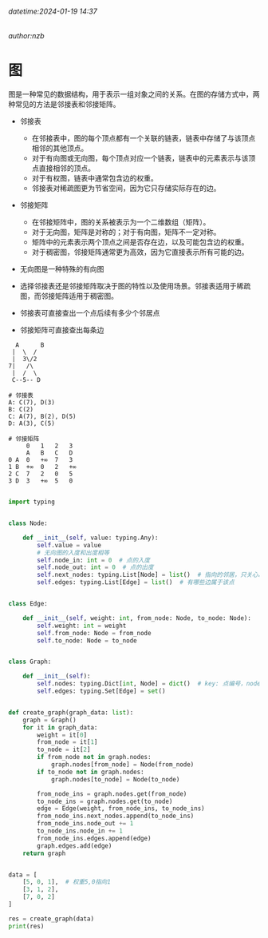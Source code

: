 ###### datetime:2024-01-19 14:37

###### author:nzb

# 图

图是一种常见的数据结构，用于表示一组对象之间的关系。在图的存储方式中，两种常见的方法是邻接表和邻接矩阵。

- 邻接表
    - 在邻接表中，图的每个顶点都有一个关联的链表，链表中存储了与该顶点相邻的其他顶点。
    - 对于有向图或无向图，每个顶点对应一个链表，链表中的元素表示与该顶点直接相邻的顶点。
    - 对于有权图，链表中通常包含边的权重。
    - 邻接表对稀疏图更为节省空间，因为它只存储实际存在的边。

- 邻接矩阵
    - 在邻接矩阵中，图的关系被表示为一个二维数组（矩阵）。
    - 对于无向图，矩阵是对称的；对于有向图，矩阵不一定对称。
    - 矩阵中的元素表示两个顶点之间是否存在边，以及可能包含边的权重。
    - 对于稠密图，邻接矩阵通常更为高效，因为它直接表示所有可能的边。
- 无向图是一种特殊的有向图
- 选择邻接表还是邻接矩阵取决于图的特性以及使用场景。邻接表适用于稀疏图，而邻接矩阵适用于稠密图。

- 邻接表可直接查出一个点后续有多少个邻居点
- 邻接矩阵可直接查出每条边

```text
  A      B
 |  \  /
 |  3\/2
7|   /\
 |  /  \
 C--5-- D
  
# 邻接表
A: C(7), D(3)
B: C(2)
C: A(7), B(2), D(5)
D: A(3), C(5)

# 邻接矩阵
     0   1   2   3
     A   B   C   D
0 A  0   +∞  7   3
1 B  +∞  0   2   +∞
2 C  7   2   0   5
3 D  3   +∞  5   0
```

```python

import typing


class Node:

    def __init__(self, value: typing.Any):
        self.value = value
        # 无向图的入度和出度相等
        self.node_in: int = 0  # 点的入度
        self.node_out: int = 0  # 点的出度
        self.next_nodes: typing.List[Node] = list()  # 指向的邻居，只关心发散出去的
        self.edges: typing.List[Edge] = list()  # 有哪些边属于该点


class Edge:

    def __init__(self, weight: int, from_node: Node, to_node: Node):
        self.weight: int = weight
        self.from_node: Node = from_node
        self.to_node: Node = to_node


class Graph:

    def __init__(self):
        self.nodes: typing.Dict[int, Node] = dict()  # key: 点编号，node点实例
        self.edges: typing.Set[Edge] = set()


def create_graph(graph_data: list):
    graph = Graph()
    for it in graph_data:
        weight = it[0]
        from_node = it[1]
        to_node = it[2]
        if from_node not in graph.nodes:
            graph.nodes[from_node] = Node(from_node)
        if to_node not in graph.nodes:
            graph.nodes[to_node] = Node(to_node)

        from_node_ins = graph.nodes.get(from_node)
        to_node_ins = graph.nodes.get(to_node)
        edge = Edge(weight, from_node_ins, to_node_ins)
        from_node_ins.next_nodes.append(to_node_ins)
        from_node_ins.node_out += 1
        to_node_ins.node_in += 1
        from_node_ins.edges.append(edge)
        graph.edges.add(edge)
    return graph


data = [
    [5, 0, 1],  # 权重5,0指向1
    [3, 1, 2],
    [7, 0, 2]
]

res = create_graph(data)
print(res)
```
